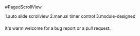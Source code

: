 #PagedScrollView

1.auto silde scrollview
2.manual timer control
3.module-designed

###
it's warm welcome for a bug report or a pull request.
